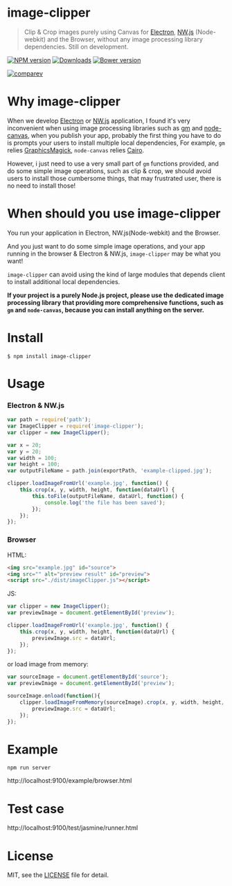 # image-clipper
> Clip & Crop images purely using Canvas for [Electron](https://github.com/atom/electron/), [NW.js](https://github.com/nwjs/nw.js) (Node-webkit) and the Browser, without any image processing library dependencies. Still on development.

[![NPM version][npm-image]][npm-url] [![Downloads][downloads-image]][npm-url] [![Bower version][bower-image]][bower-url]

[![comparev](https://nodei.co/npm/image-clipper.png)](https://npmjs.org/package/image-clipper)

[npm-url]: https://npmjs.org/package/image-clipper
[downloads-image]: http://img.shields.io/npm/dm/image-clipper.svg
[npm-image]: http://img.shields.io/npm/v/image-clipper.svg
[bower-url]:http://badge.fury.io/bo/image-clipper
[bower-image]: https://badge.fury.io/bo/image-clipper.svg


# Why image-clipper

When we develop [Electron](https://github.com/atom/electron/) or [NW.js](https://github.com/nwjs/nw.js) application, I found it's very inconvenient when using image processing libraries such as [gm](https://github.com/aheckmann/gm) and [node-canvas](https://github.com/Automattic/node-canvas), when you publish your app, probably the first thing you have to do is prompts your users to install multiple local dependencies, For example, `gm` relies [GraphicsMagick](http://www.graphicsmagick.org/), `node-canvas` relies [Cairo](http://cairographics.org/).

However, i just need to use a very small part of `gm` functions provided, and do some simple image operations, such as clip & crop, we should avoid users to install those cumbersome things, that may frustrated user, there is no need to install those!

# When should you use image-clipper

You run your application in Electron, NW.js(Node-webkit) and the Browser.

And you just want to do some simple image operations, and your app running in the browser & Electron & NW.js, `image-clipper` may be what you want!

`image-clipper` can avoid using the kind of large modules that depends client to install additional local dependencies.

**If your project is a purely Node.js project, please use the dedicated image processing library that providing more comprehensive functions, such as `gm` and `node-canvas`, because you can install anything on the server.**


# Install

```
$ npm install image-clipper
```

# Usage

### Electron & NW.js

```js
var path = require('path');
var ImageClipper = require('image-clipper');
var clipper = new ImageClipper();

var x = 20;
var y = 20;
var width = 100;
var height = 100;
var outputFileName = path.join(exportPath, 'example-clipped.jpg');

clipper.loadImageFromUrl('example.jpg', function() {
    this.crop(x, y, width, height, function(dataUrl) {
        this.toFile(outputFileName, dataUrl, function() {
            console.log('the file has been saved');
        });
    });
});
```

### Browser

HTML:

```html
<img src="example.jpg" id="source">
<img src="" alt="preview result" id="preview">
<script src="./dist/imageClipper.js"></script>
```

JS:

```js
var clipper = new ImageClipper();
var previewImage = document.getElementById('preview');

clipper.loadImageFromUrl('example.jpg', function() {
    this.crop(x, y, width, height, function(dataUrl) {
        previewImage.src = dataUrl;
    });
});
```

or load image from memory:

```js
var sourceImage = document.getElementById('source');
var previewImage = document.getElementById('preview');

sourceImage.onload(function(){
    clipper.loadImageFromMemory(sourceImage).crop(x, y, width, height, function(dataUrl) {
        previewImage.src = dataUrl;
    });
});
```

# Example

```
npm run server
```

http://localhost:9100/example/browser.html

# Test case

http://localhost:9100/test/jasmine/runner.html

# License

MIT, see the [LICENSE](/LICENSE) file for detail.
